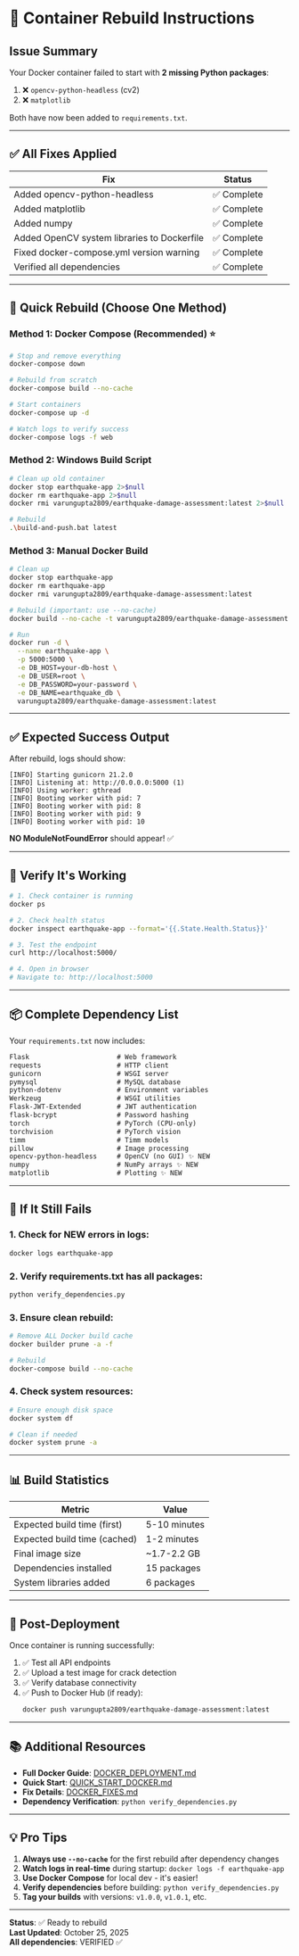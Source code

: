 # 🔧 Container Rebuild Instructions

## Issue Summary

Your Docker container failed to start with **2 missing Python packages**:
1. ❌ `opencv-python-headless` (cv2)
2. ❌ `matplotlib`

Both have now been added to `requirements.txt`.

---

## ✅ All Fixes Applied

| Fix | Status |
|-----|--------|
| Added opencv-python-headless | ✅ Complete |
| Added matplotlib | ✅ Complete |
| Added numpy | ✅ Complete |
| Added OpenCV system libraries to Dockerfile | ✅ Complete |
| Fixed docker-compose.yml version warning | ✅ Complete |
| Verified all dependencies | ✅ Complete |

---

## 🚀 Quick Rebuild (Choose One Method)

### Method 1: Docker Compose (Recommended) ⭐

```bash
# Stop and remove everything
docker-compose down

# Rebuild from scratch
docker-compose build --no-cache

# Start containers
docker-compose up -d

# Watch logs to verify success
docker-compose logs -f web
```

### Method 2: Windows Build Script

```bash
# Clean up old container
docker stop earthquake-app 2>$null
docker rm earthquake-app 2>$null
docker rmi varungupta2809/earthquake-damage-assessment:latest 2>$null

# Rebuild
.\build-and-push.bat latest
```

### Method 3: Manual Docker Build

```bash
# Clean up
docker stop earthquake-app
docker rm earthquake-app
docker rmi varungupta2809/earthquake-damage-assessment:latest

# Rebuild (important: use --no-cache)
docker build --no-cache -t varungupta2809/earthquake-damage-assessment:latest .

# Run
docker run -d \
  --name earthquake-app \
  -p 5000:5000 \
  -e DB_HOST=your-db-host \
  -e DB_USER=root \
  -e DB_PASSWORD=your-password \
  -e DB_NAME=earthquake_db \
  varungupta2809/earthquake-damage-assessment:latest
```

---

## ✅ Expected Success Output

After rebuild, logs should show:

```
[INFO] Starting gunicorn 21.2.0
[INFO] Listening at: http://0.0.0.0:5000 (1)
[INFO] Using worker: gthread
[INFO] Booting worker with pid: 7
[INFO] Booting worker with pid: 8
[INFO] Booting worker with pid: 9
[INFO] Booting worker with pid: 10
```

**NO ModuleNotFoundError** should appear! ✅

---

## 🧪 Verify It's Working

```bash
# 1. Check container is running
docker ps

# 2. Check health status
docker inspect earthquake-app --format='{{.State.Health.Status}}'

# 3. Test the endpoint
curl http://localhost:5000/

# 4. Open in browser
# Navigate to: http://localhost:5000
```

---

## 📦 Complete Dependency List

Your `requirements.txt` now includes:

```txt
Flask                      # Web framework
requests                   # HTTP client
gunicorn                   # WSGI server
pymysql                    # MySQL database
python-dotenv              # Environment variables
Werkzeug                   # WSGI utilities
Flask-JWT-Extended         # JWT authentication
flask-bcrypt               # Password hashing
torch                      # PyTorch (CPU-only)
torchvision                # PyTorch vision
timm                       # Timm models
pillow                     # Image processing
opencv-python-headless     # OpenCV (no GUI) ✨ NEW
numpy                      # NumPy arrays ✨ NEW
matplotlib                 # Plotting ✨ NEW
```

---

## 🐛 If It Still Fails

### 1. Check for NEW errors in logs:
```bash
docker logs earthquake-app
```

### 2. Verify requirements.txt has all packages:
```bash
python verify_dependencies.py
```

### 3. Ensure clean rebuild:
```bash
# Remove ALL Docker build cache
docker builder prune -a -f

# Rebuild
docker-compose build --no-cache
```

### 4. Check system resources:
```bash
# Ensure enough disk space
docker system df

# Clean if needed
docker system prune -a
```

---

## 📊 Build Statistics

| Metric | Value |
|--------|-------|
| Expected build time (first) | 5-10 minutes |
| Expected build time (cached) | 1-2 minutes |
| Final image size | ~1.7-2.2 GB |
| Dependencies installed | 15 packages |
| System libraries added | 6 packages |

---

## 🎯 Post-Deployment

Once container is running successfully:

1. ✅ Test all API endpoints
2. ✅ Upload a test image for crack detection
3. ✅ Verify database connectivity
4. ✅ Push to Docker Hub (if ready):
   ```bash
   docker push varungupta2809/earthquake-damage-assessment:latest
   ```

---

## 📚 Additional Resources

- **Full Docker Guide**: [DOCKER_DEPLOYMENT.md](DOCKER_DEPLOYMENT.md)
- **Quick Start**: [QUICK_START_DOCKER.md](QUICK_START_DOCKER.md)
- **Fix Details**: [DOCKER_FIXES.md](DOCKER_FIXES.md)
- **Dependency Verification**: `python verify_dependencies.py`

---

## 💡 Pro Tips

1. **Always use `--no-cache`** for the first rebuild after dependency changes
2. **Watch logs in real-time** during startup: `docker logs -f earthquake-app`
3. **Use Docker Compose** for local dev - it's easier!
4. **Verify dependencies** before building: `python verify_dependencies.py`
5. **Tag your builds** with versions: `v1.0.0`, `v1.0.1`, etc.

---

**Status**: ✅ Ready to rebuild  
**Last Updated**: October 25, 2025  
**All dependencies**: VERIFIED ✅

